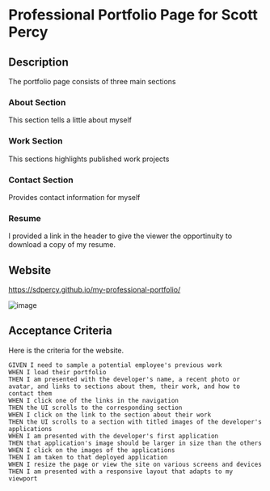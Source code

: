 # Professional Portfolio Page for Scott Percy

## Description
The portfolio page consists of three main sections

### About Section
This section tells a little about myself

### Work Section
This sections highlights published work projects

### Contact Section
Provides contact information for myself

### Resume
I provided a link in the header to give the viewer the opportinuity to download a copy of my resume.

## Website
https://sdpercy.github.io/my-professional-portfolio/

![image](https://user-images.githubusercontent.com/78440638/116813232-6c131500-ab2d-11eb-96c1-66c90f6433fb.png)


## Acceptance Criteria

Here is the criteria for the website.
```
GIVEN I need to sample a potential employee's previous work
WHEN I load their portfolio
THEN I am presented with the developer's name, a recent photo or avatar, and links to sections about them, their work, and how to contact them
WHEN I click one of the links in the navigation
THEN the UI scrolls to the corresponding section
WHEN I click on the link to the section about their work
THEN the UI scrolls to a section with titled images of the developer's applications
WHEN I am presented with the developer's first application
THEN that application's image should be larger in size than the others
WHEN I click on the images of the applications
THEN I am taken to that deployed application
WHEN I resize the page or view the site on various screens and devices
THEN I am presented with a responsive layout that adapts to my viewport
